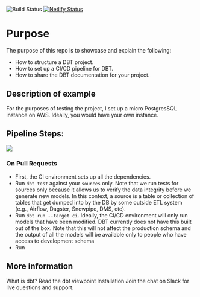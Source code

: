 ![Build Status](https://github.com/stasSajin/dbt-example/workflows/Build%20Status/badge.svg)
[![Netlify Status](https://api.netlify.com/api/v1/badges/7092003d-6c54-49e7-9a8c-a8235617cf1b/deploy-status)](https://app.netlify.com/sites/dbtexample/deploys)

# Purpose

The purpose of this repo is to showcase and explain the following:

* How to structure a DBT project.
* How to set up a CI/CD pipeline for DBT.
* How to share the DBT documentation for your project.

## Description of example

For the purposes of testing the project, I set up a micro PostgresSQL instance on AWS. Ideally, you would have your own instance.

## Pipeline Steps:

![](images/pipeline_steps.png)


### On Pull Requests
* First, the CI environment sets up all the dependencies.
* Run `dbt test` against your `sources` only. Note that we run tests for sources only because it allows us to verify the data integrity before we generate new models. In this context, a source is a table or collection of tables that get dumped into by the DB by some outside ETL system (e.g., Airflow, Dagster, Snowpipe, DMS, etc).
* Run `dbt run --target ci`. Ideally, the CI/CD environment will only run models that have been modified. DBT currently does not have this built out of the box. Note that this will not affect the production schema and the output of all the models will be available only to people who have access to development schema
* Run




## More information
What is dbt?
Read the dbt viewpoint
Installation
Join the chat on Slack for live questions and support.
